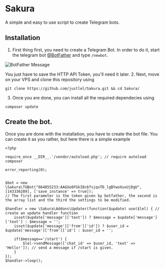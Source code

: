 # Sakura
A simple and easy to use script to create Telegram bots.
## Installation
1. First thing first, you need to create a Telegram Bot. In order to do it, start the telegram bot [@BotFather](t.me/BotFather) and type `/newbot`.

![BotFather Message](https://i.imgur.com/mW6vCn2.png)

You just have to save the HTTP API Token, you'll need it later.
2. Next, move on your VPS and clone this repository using

 `git clone https://github.com/justlel/Sakura.git && cd Sakura/`


3. Once you are done, you can install all the required dependecies using


 `composer update`

## Create the bot.
Once you are done with the installation, you have to create the bot file.
You can create it as you rather, but here there is a simple example
```
<?php

require_once __DIR__.'/vendor/autoload.php'; // require autoload composer

error_reporting(0);


$bot = new \Sakura\TGBot("664855233:AAGUo8FGkI8c6fsjqxTD_lgBYwoXuxUjDgU", [143336289], ['save_instance' => true]);
// The first parameter is the token given by botfather, the second is the array list and the third the settings to be modified.

$handler = new \Sakura\Addons\Updater(function($update) use($lel) { // create an update handler function
    isset($update['message']['text']) ? $message = $update['message']['text'] : $message = '';
    isset($update['message']['from']['id']) ? $user_id = $update['message']['from']['id'] : $user_id = '';
    
    if($message=='/start') {
        $lel->sendMessage(['chat_id' => $user_id, 'text' => 'Hello!']); // send a message if /start is given.
    }
});
$handler->loop();
